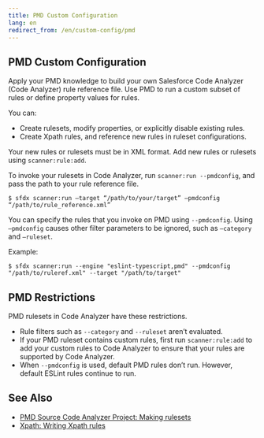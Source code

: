 ```yaml
---
title: PMD Custom Configuration
lang: en
redirect_from: /en/custom-config/pmd
---
```


## PMD Custom Configuration
Apply your PMD knowledge to build your own Salesforce Code Analyzer (Code Analyzer) rule reference file. Use PMD to run a custom subset of rules or define property values for rules. 

You can:

* Create rulesets, modify properties, or explicitly disable existing rules. 
* Create Xpath rules, and reference new rules in ruleset configurations.

Your new rules or rulesets must be in XML format. Add new rules or rulesets using ```scanner:rule:add```.

To invoke your rulesets in Code Analyzer, run ```scanner:run --pmdconfig```, and pass the path to your rule reference file.

```$ sfdx scanner:run —target “/path/to/your/target” —pmdconfig “/path/to/rule_reference.xml”```

You can specify the rules that you invoke on PMD using ```--pmdconfig```. Using ```–pmdconfig``` causes other filter parameters to be ignored, such as ```–category``` and ```–ruleset```. 

Example:

```$ sfdx scanner:run --engine "eslint-typescript,pmd" --pmdconfig "/path/to/ruleref.xml" --target "/path/to/target"```


## PMD Restrictions

PMD rulesets in Code Analyzer have these restrictions.

* Rule filters such as ```--category``` and ```--ruleset``` aren’t evaluated.
* If your PMD ruleset contains custom rules, first run ```scanner:rule:add``` to add your custom rules to Code Analyzer to ensure that your rules are supported by Code Analyzer.
* When ```--pmdconfig``` is used, default PMD rules don’t run. However, default ESLint rules continue to run.

## See Also

- [PMD Source Code Analyzer Project: Making rulesets](https://pmd.github.io/latest/pmd_userdocs_making_rulesets.html)
- [Xpath: Writing Xpath rules](https://pmd.github.io/latest/pmd_userdocs_extending_writing_xpath_rules.html)
